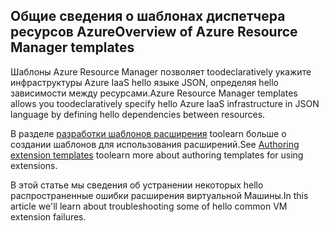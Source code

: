 

## <a name="overview-of-azure-resource-manager-templates"></a><span data-ttu-id="7133c-101">Общие сведения о шаблонах диспетчера ресурсов Azure</span><span class="sxs-lookup"><span data-stu-id="7133c-101">Overview of Azure Resource Manager templates</span></span>
<span data-ttu-id="7133c-102">Шаблоны Azure Resource Manager позволяет toodeclaratively укажите инфраструктуры Azure IaaS hello языке JSON, определяя hello зависимости между ресурсами.</span><span class="sxs-lookup"><span data-stu-id="7133c-102">Azure Resource Manager templates allows you toodeclaratively specify hello Azure IaaS infrastructure in JSON language by defining hello dependencies between resources.</span></span>

<span data-ttu-id="7133c-103">В разделе [разработки шаблонов расширения](../articles/virtual-machines/windows/template-description.md?toc=%2fazure%2fvirtual-machines%2fwindows%2ftoc.json) toolearn больше о создании шаблонов для использования расширений.</span><span class="sxs-lookup"><span data-stu-id="7133c-103">See  [Authoring extension templates](../articles/virtual-machines/windows/template-description.md?toc=%2fazure%2fvirtual-machines%2fwindows%2ftoc.json) toolearn more about authoring templates for using extensions.</span></span>

<span data-ttu-id="7133c-104">В этой статье мы сведения об устранении некоторых hello распространенные ошибки расширения виртуальной Машины.</span><span class="sxs-lookup"><span data-stu-id="7133c-104">In this article we'll learn about troubleshooting some of hello common VM extension failures.</span></span>


